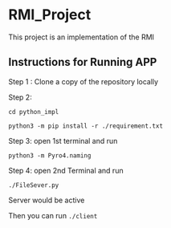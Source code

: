 # RMI_Project
This project is an implementation of the RMI





## Instructions for Running APP
Step 1 : Clone a copy of the repository locally

Step 2:
```
cd python_impl

python3 -m pip install -r ./requirement.txt

```

Step 3:
open 1st terminal and run 
```
python3 -m Pyro4.naming
```

Step 4:
open 2nd Terminal and run
```
./FileSever.py
```
Server would be active

Then you can run ```./client```
